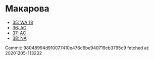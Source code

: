 # Макарова
- [35: WA 18](35.md)
- [36: AC](36.md)
- [37: AC](37.md)
- [38: NA](38.md)

Commit: 98048994d910077410e476c6be940719cb3795c9
 fetched at: 20201205-113232
